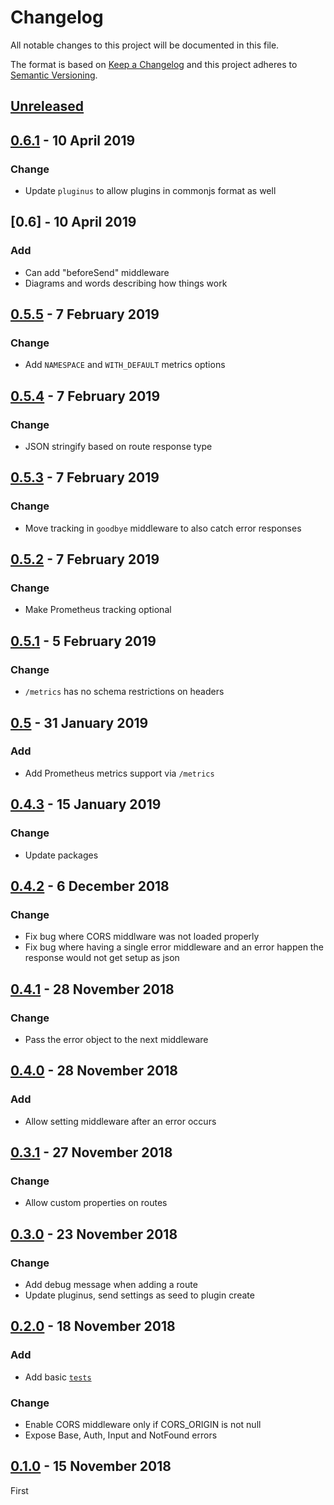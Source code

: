 <!-- markdownlint-disable no-duplicate-header line-length -->

# Changelog

All notable changes to this project will be documented in this file.

The format is based on [Keep a Changelog](http://keepachangelog.com/en/1.0.0/)
and this project adheres to [Semantic Versioning](http://semver.org/spec/v2.0.0.html).

## [Unreleased]

## [0.6.1] - 10 April 2019

### Change

* Update `pluginus` to allow plugins in commonjs format as well

## [0.6] - 10 April 2019

### Add

* Can add "beforeSend" middleware
* Diagrams and words describing how things work

## [0.5.5] - 7 February 2019

### Change

* Add `NAMESPACE` and `WITH_DEFAULT` metrics options

## [0.5.4] - 7 February 2019

### Change

* JSON stringify based on route response type

## [0.5.3] - 7 February 2019

### Change

* Move tracking in `goodbye` middleware to also catch error responses

## [0.5.2] - 7 February 2019

### Change

* Make Prometheus tracking optional

## [0.5.1] - 5 February 2019

### Change

* `/metrics` has no schema restrictions on headers

## [0.5] - 31 January 2019

### Add

* Add Prometheus metrics support via `/metrics`

## [0.4.3] - 15 January 2019

### Change

* Update packages

## [0.4.2] - 6 December 2018

### Change

* Fix bug where CORS middlware was not loaded properly
* Fix bug where having a single error middleware and an error happen the response would not get setup as json

## [0.4.1] - 28 November 2018

### Change

* Pass the error object to the next middleware

## [0.4.0] - 28 November 2018

### Add

* Allow setting middleware after an error occurs

## [0.3.1] - 27 November 2018

### Change

* Allow custom properties on routes

## [0.3.0] - 23 November 2018

### Change

* Add debug message when adding a route
* Update pluginus, send settings as seed to plugin create

## [0.2.0] - 18 November 2018

### Add

* Add basic [`tests`](/src/index.test.js)

### Change

* Enable CORS middleware only if CORS_ORIGIN is not null
* Expose Base, Auth, Input and NotFound errors

## [0.1.0] - 15 November 2018

First

[Unreleased]: https://github.com/asd14/blocks/compare/v0.6.1...HEAD

[0.6.1]: https://github.com/asd14/blocks/compare/v0.6.0...v0.6.1
[0.6.0]: https://github.com/asd14/blocks/compare/v0.5.5...v0.6.0
[0.5.5]: https://github.com/asd14/blocks/compare/v0.5.4...v0.5.5
[0.5.4]: https://github.com/asd14/blocks/compare/v0.5.3...v0.5.4
[0.5.3]: https://github.com/asd14/blocks/compare/v0.5.2...v0.5.3
[0.5.2]: https://github.com/asd14/blocks/compare/v0.5.1...v0.5.2
[0.5.1]: https://github.com/asd14/blocks/compare/v0.5.0...v0.5.1
[0.5]: https://github.com/asd14/blocks/compare/v0.4.3...v0.5
[0.4.3]: https://github.com/asd14/blocks/compare/v0.4.2...v0.4.3
[0.4.2]: https://github.com/asd14/blocks/compare/v0.4.1...v0.4.2
[0.4.1]: https://github.com/asd14/blocks/compare/v0.4.0...v0.4.1
[0.4.0]: https://github.com/asd14/blocks/compare/v0.3.1...v0.4.0
[0.3.1]: https://github.com/asd14/blocks/compare/v0.3.0...v0.3.1
[0.3.0]: https://github.com/asd14/blocks/compare/v0.2.0...v0.3.0
[0.2.0]: https://github.com/asd14/blocks/compare/v0.1.0...v0.2.0
[0.1.0]: https://github.com/asd14/blocks/compare/v0.1.0
